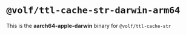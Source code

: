 # `@volf/ttl-cache-str-darwin-arm64`

This is the **aarch64-apple-darwin** binary for `@volf/ttl-cache-str`
